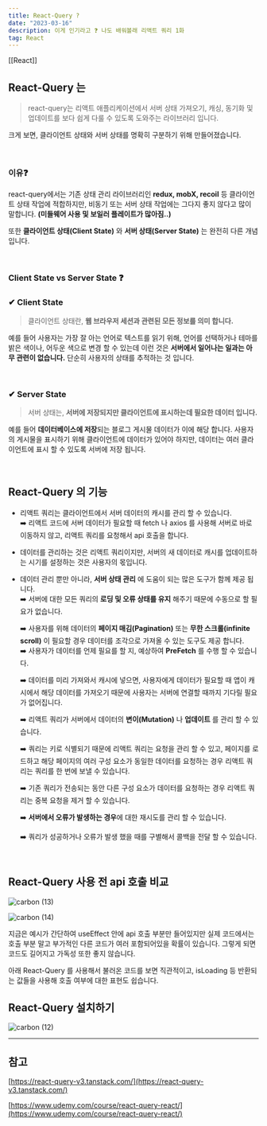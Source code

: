 ```yaml
---
title: React-Query ?
date: "2023-03-16"
description: 이게 인기라고 ❓ 나도 배워볼래 리액트 쿼리 1화
tag: React
---
```

[[React]]

## React-Query 는

> react-query는 리액트 애플리케이션에서 서버 상태 가져오기, 캐싱, 동기화 및 업데이트를 보다 쉽게 다룰 수 있도록 도와주는 라이브러리 입니다.

크게 보면, 클라이언트 상태와 서버 상태를 명확히 구분하기 위해 만들어졌습니다.

<br />

### 이유❓

react-query에서는 기존 상태 관리 라이브러리인 **redux, mobX, recoil** 등 클라이언트 상태 작업에 적합하지만,
비동기 또는 서버 상태 작업에는 그다지 좋지 않다고 많이 말합니다. **(미들웨어 사용 및 보일러 플레이트가 많아짐..)**

또한 **클라이언트 상태(Client State)** 와 **서버 상태(Server State)** 는 완전히 다른 개념입니다.

<br />

### Client State vs Server State ❓

### ✔ Client State

> 클라이언트 상태란, **웹 브라우저 세션과 관련된 모든 정보를 의미 합니다.**

예를 들어 사용자는 가장 잘 아는 언어로 텍스트를 읽기 위해, 언어를 선택하거나
테마를 밝은 색이나, 어두운 색으로 변경 할 수 있는데 이런 것은 **서버에서 일어나는 일과는 아무 관련이 없습니다.**
단순히 사용자의 상태를 추적하는 것 입니다.

<br />

### ✔ Server State

> 서버 상태는, **서버에 저장되지만 클라이언트에 표시하는데 필요한 데이터 입니다.**

예를 들어 **데이터베이스에 저장**되는 블로그 게시물 데이터가 이에 해당 합니다.
사용자의 게시물을 표시하기 위해 클라이언트에 데이터가 있어야 하지만,
데이터는 여러 클라이언트에 표시 할 수 있도록 서버에 저장 됩니다.

<br />

## React-Query 의 기능

-   리액트 쿼리는 클라이언트에서 서버 데이터의 캐시를 관리 할 수 있습니다. <br/>
    ➡️ 리액트 코드에 서버 데이터가 필요할 때 fetch 나 axios 를 사용해 서버로 바로 이동하지 않고, 리액트 쿼리를 요청해서 api 호출을 합니다.

-   데이터를 관리하는 것은 리액트 쿼리이지만, 서버의 새 데이터로 캐시를 업데이트하는 시기를 설정하는 것은 사용자의 몫입니다.

-   데이터 관리 뿐만 아니라, **서버 상태 관리** 에 도움이 되는 많은 도구가 함께 제공 됩니다.<br/>
    ➡️ 서버에 대한 모든 쿼리의 **로딩 및 오류 상태를 유지** 해주기 때문에 수동으로 할 필요가 없습니다.

    ➡️ 사용자를 위해 데이터의 **페이지 매김(Pagination)** 또는 **무한 스크롤(infinite scroll)** 이 필요할 경우 데이터를 조각으로 가져올 수 있는 도구도 제공 합니다.<br/>
    ➡️ 사용자가 데이터를 언제 필요를 할 지, 예상하여 **PreFetch** 를 수행 할 수 있습니다.

    ➡️ 데이터를 미리 가져와서 캐시에 넣으면, 사용자에게 데이터가 필요할 때 앱이 캐시에서 해당 데이터를 가져오기 때문에 사용자는 서버에 연결할 때까지 기다릴 필요가 없어집니다.

    ➡️ 리액트 쿼리가 서버에서 데이터의 **변이(Mutation)** 나 **업데이트** 를 관리 할 수 있습니다.

    ➡️ 쿼리는 키로 식별되기 때문에 리액트 쿼리는 요청을 관리 할 수 있고, 페이지를 로드하고 해당 페이지의 여러 구성 요소가 동일한 데이터를 요청하는 경우 리액트 쿼리는 쿼리를 한 번에 보낼 수 있습니다.<br/>

    ➡️ 기존 쿼리가 전송되는 동안 다른 구성 요소가 데이터를 요청하는 경우 리액트 쿼리는 중복 요청을 제거 할 수 있습니다.

    ➡️ **서버에서 오류가 발생하는 경우**에 대한 재시도를 관리 할 수 있습니다.

    ➡️ 쿼리가 성공하거나 오류가 발생 했을 때를 구별해서 콜백을 전달 할 수 있습니다.

<br />

## React-Query 사용 전 api 호출 비교

![carbon (13)](https://user-images.githubusercontent.com/87301268/225797801-94928e4e-d963-4378-b930-5451d20be59d.png)

![carbon (14)](https://user-images.githubusercontent.com/87301268/225797009-1349d70a-fc8e-49a3-9b37-4aaf179a37a8.png)

지금은 예시가 간단하여 useEffect 안에 api 호출 부분만 들어있지만 실제 코드에서는
호출 부분 말고 부가적인 다른 코드가 여러 포함되어있을 확률이 있습니다. 그렇게 되면 코드도 길어지고 가독성 또한 좋지 않습니다.

아래 React-Query 를 사용해서 불러온 코드를 보면 직관적이고, isLoading 등 반환되는 값들을 사용해 호출 여부에 대한 표현도 쉽습니다.

## React-Query 설치하기

![carbon (12)](https://user-images.githubusercontent.com/87301268/225624841-fc879e58-932d-4507-a0d8-776391db6b62.png)

---

## 참고

[https://react-query-v3.tanstack.com/](https://react-query-v3.tanstack.com/)

[https://www.udemy.com/course/react-query-react/](https://www.udemy.com/course/react-query-react/)
